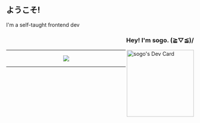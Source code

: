 <body>
  <h2>ようこそ!</h2>
  <p>
    I'm a self-taught frontend dev
  </p>
  <p align="right">
    <h3 align="right">Hey! I'm sogo. (≧▽≦)/</h3>
    <a href="https://app.daily.dev/sogo"><img src="https://api.daily.dev/devcards/51769bce454c4201b0cdbe8ed87dee99.png?r=byz" width="180" alt="sogo's Dev Card"                  align="right"/></a>
  </p>

</body>
<body>
<hr>
  <p align="center">
    <img src="https://count.getloli.com/get/@xsogox?theme=asoul" />
  </p>
<hr>
</body>
